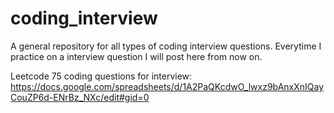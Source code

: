 ﻿# coding_interview
 A general repository for all types of coding interview questions. 
 Everytime I practice on a interview question I will post here from now on. 
 
 
 Leetcode 75 coding questions for interview: https://docs.google.com/spreadsheets/d/1A2PaQKcdwO_lwxz9bAnxXnIQayCouZP6d-ENrBz_NXc/edit#gid=0
